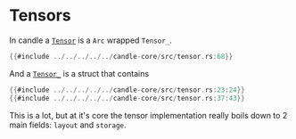 # Tensors

In candle a [`Tensor`](https://github.com/huggingface/candle/blob/main/candle-core/src/tensor.rs#L68) is a `Arc` wrapped `Tensor_`.

```rust
{{#include ../../../../../candle-core/src/tensor.rs:68}}
```

And a [`Tensor_`](https://github.com/huggingface/candle/blob/main/candle-core/src/tensor.rs#L23) is a struct that contains

```rust
{{#include ../../../../../candle-core/src/tensor.rs:23:24}}
{{#include ../../../../../candle-core/src/tensor.rs:37:43}}
```

This is a lot, but at it's core the tensor implementation really boils down to 2
main fields: `layout` and `storage`.
